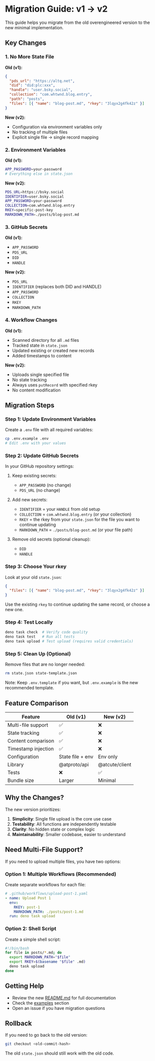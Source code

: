 # Migration Guide: v1 → v2

This guide helps you migrate from the old overengineered version to the new
minimal implementation.

## Key Changes

### 1. No More State File

**Old (v1):**

```json
{
  "pds_url": "https://altq.net",
  "did": "did:plc:xxx",
  "handle": "user.bsky.social",
  "collection": "com.whtwnd.blog.entry",
  "path": "posts",
  "files": [{ "name": "blog-post.md", "rkey": "3lqyx2g4fk42z" }]
}
```

**New (v2):**

- Configuration via environment variables only
- No tracking of multiple files
- Explicit single file → single record mapping

### 2. Environment Variables

**Old (v1):**

```bash
APP_PASSWORD=your-password
# Everything else in state.json
```

**New (v2):**

```bash
PDS_URL=https://bsky.social
IDENTIFIER=user.bsky.social
APP_PASSWORD=your-password
COLLECTION=com.whtwnd.blog.entry
RKEY=specific-post-key
MARKDOWN_PATH=./posts/blog-post.md
```

### 3. GitHub Secrets

**Old (v1):**

- `APP_PASSWORD`
- `PDS_URL`
- `DID`
- `HANDLE`

**New (v2):**

- `PDS_URL`
- `IDENTIFIER` (replaces both DID and HANDLE)
- `APP_PASSWORD`
- `COLLECTION`
- `RKEY`
- `MARKDOWN_PATH`

### 4. Workflow Changes

**Old (v1):**

- Scanned directory for all `.md` files
- Tracked state in `state.json`
- Updated existing or created new records
- Added timestamps to content

**New (v2):**

- Uploads single specified file
- No state tracking
- Always uses `putRecord` with specified rkey
- No content modification

## Migration Steps

### Step 1: Update Environment Variables

Create a `.env` file with all required variables:

```bash
cp .env.example .env
# Edit .env with your values
```

### Step 2: Update GitHub Secrets

In your GitHub repository settings:

1. Keep existing secrets:

   - `APP_PASSWORD` (no change)
   - `PDS_URL` (no change)

2. Add new secrets:

   - `IDENTIFIER` = your `HANDLE` from old setup
   - `COLLECTION` = `com.whtwnd.blog.entry` (or your collection)
   - `RKEY` = the rkey from your `state.json` for the file you want to continue
     updating
   - `MARKDOWN_PATH` = `./posts/blog-post.md` (or your file path)

3. Remove old secrets (optional cleanup):
   - `DID`
   - `HANDLE`

### Step 3: Choose Your rkey

Look at your old `state.json`:

```json
{
  "files": [{ "name": "blog-post.md", "rkey": "3lqyx2g4fk42z" }]
}
```

Use the existing `rkey` to continue updating the same record, or choose a new
one.

### Step 4: Test Locally

```bash
deno task check  # Verify code quality
deno task test   # Run all tests
deno task upload # Test upload (requires valid credentials)
```

### Step 5: Clean Up (Optional)

Remove files that are no longer needed:

```bash
rm state.json state-template.json
```

Note: Keep `.env.template` if you want, but `.env.example` is the new
recommended template.

## Feature Comparison

| Feature             | Old (v1)         | New (v2)       |
| ------------------- | ---------------- | -------------- |
| Multi-file support  | ✅               | ❌             |
| State tracking      | ✅               | ❌             |
| Content comparison  | ✅               | ❌             |
| Timestamp injection | ✅               | ❌             |
| Configuration       | State file + env | Env only       |
| Library             | @atproto/api     | @atcute/client |
| Tests               | ❌               | ✅             |
| Bundle size         | Larger           | Minimal        |

## Why the Changes?

The new version prioritizes:

1. **Simplicity**: Single file upload is the core use case
2. **Testability**: All functions are independently testable
3. **Clarity**: No hidden state or complex logic
4. **Maintainability**: Smaller codebase, easier to understand

## Need Multi-File Support?

If you need to upload multiple files, you have two options:

### Option 1: Multiple Workflows (Recommended)

Create separate workflows for each file:

```yaml
# .github/workflows/upload-post-1.yaml
- name: Upload Post 1
  env:
    RKEY: post-1
    MARKDOWN_PATH: ./posts/post-1.md
  run: deno task upload
```

### Option 2: Shell Script

Create a simple shell script:

```bash
#!/bin/bash
for file in posts/*.md; do
  export MARKDOWN_PATH="$file"
  export RKEY=$(basename "$file" .md)
  deno task upload
done
```

## Getting Help

- Review the new [README.md](./README.md) for full documentation
- Check the [examples](./README.md#example-whitewind-blog) section
- Open an issue if you have migration questions

## Rollback

If you need to go back to the old version:

```bash
git checkout <old-commit-hash>
```

The old `state.json` should still work with the old code.
